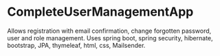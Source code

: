 # CompleteUserManagementApp
Allows registration with email confirmation, change forgotten password, user and role management. Uses spring boot, spring security, hibernate, bootstrap, JPA, thymeleaf, html, css, Mailsender.
